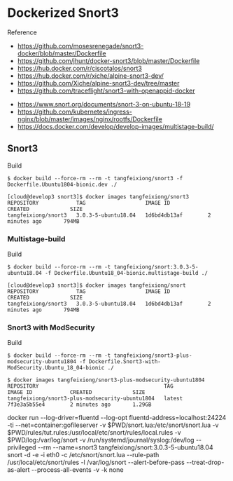 # Dockerized Snort3

Reference
+ https://github.com/mosesrenegade/snort3-docker/blob/master/Dockerfile
+ https://github.com/jhunt/docker-snort3/blob/master/Dockerfile
+ https://hub.docker.com/r/ciscotalos/snort3
+ https://hub.docker.com/r/xiche/alpine-snort3-dev/
+ https://github.com/Xiche/alpine-snort3-dev/tree/master
+ https://github.com/traceflight/snort3-with-openappid-docker
- https://www.snort.org/documents/snort-3-on-ubuntu-18-19
- https://github.com/kubernetes/ingress-nginx/blob/master/images/nginx/rootfs/Dockerfile
- https://docs.docker.com/develop/develop-images/multistage-build/

## Snort3

Build
```
$ docker build --force-rm --rm -t tangfeixiong/snort3 -f Dockerfile.Ubuntu1804-bionic.dev ./
```

```
[cloud@develop3 snort3]$ docker images tangfeixiong/snort3
REPOSITORY            TAG                   IMAGE ID            CREATED             SIZE
tangfeixiong/snort3   3.0.3-5-ubuntu18.04   1d6bd4db13af        2 minutes ago       794MB
```

### Multistage-build

Build
```
$ docker build --force-rm --rm -t tangfeixiong/snort:3.0.3-5-ubuntu18.04 -f Dockerfile.Ubuntu18_04-bionic.multistage-build ./
```

```
[cloud@develop3 snort3]$ docker images tangfeixiong/snort
REPOSITORY            TAG                   IMAGE ID            CREATED             SIZE
tangfeixiong/snort3   3.0.3-5-ubuntu18.04   1d6bd4db13af        2 minutes ago       794MB
```


### Snort3 with ModSecurity

Build
```
$ docker build --force-rm --rm -t tangfeixiong/snort3-plus-modsecurity-ubuntu1804 -f Dockerfile.Snort3-with-ModSecurity.Ubuntu_18_04-bionic ./
```

```
$ docker images tangfeixiong/snort3-plus-modsecurity-ubuntu1804
REPOSITORY                                        TAG                 IMAGE ID            CREATED             SIZE
tangfeixiong/snort3-plus-modsecurity-ubuntu1804   latest              7f3e3a5b55e4        2 minutes ago       1.29GB
```

docker run --log-driver=fluentd --log-opt fluentd-address=localhost:24224 -ti --net=container:gofileserver -v $PWD/snort.lua:/etc/snort/snort.lua -v $PWD/rules/tut.rules:/usr/local/etc/snort/rules/local.rules -v $PWD/log:/var/log/snort -v /run/systemd/journal/syslog:/dev/log --privileged --rm --name=snort3 tangfeixiong/snort:3.0.3-5-ubuntu18.04 snort -d -e -i eth0 -c /etc/snort/snort.lua --rule-path /usr/local/etc/snort/rules -l /var/log/snort --alert-before-pass --treat-drop-as-alert --process-all-events -v -k none

